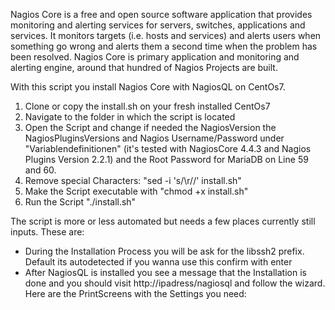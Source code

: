 Nagios Core is a free and open source software application that provides monitoring and alerting services for servers, switches, 
applications and services. It monitors targets (i.e. hosts and services) and alerts users when something go wrong and alerts them a 
second time when the problem has been resolved. Nagios Core is primary application and monitoring and alerting engine, around that 
hundred of Nagios Projects are built.


With this script you install Nagios Core with NagiosQL on CentOs7.

1) Clone or copy the install.sh on your fresh installed CentOs7
2) Navigate to the folder in which the script is located
3) Open the Script and change if needed the NagiosVersion the NagiosPluginsVersions and Nagios Username/Password under "Variablendefinitionen" (it's tested with NagiosCore 4.4.3 and Nagios Plugins Version 2.2.1)
and the Root Password for MariaDB on Line 59 and 60.
4) Remove special Characters: "sed -i 's/\r//' install.sh"
5) Make the Script executable with "chmod +x install.sh"
6) Run the Script "./install.sh"

The script is more or less automated but needs a few places currently still inputs.
These are:

- During the Installation Process you will be ask for the libssh2 prefix. Default its autodetected if you wanna use this confirm with enter
- After NagiosQL is installed you see a message that the Installation is done and you should visit http://ipadress/nagiosql and follow the wizard. Here are the PrintScreens with the Settings you need:




